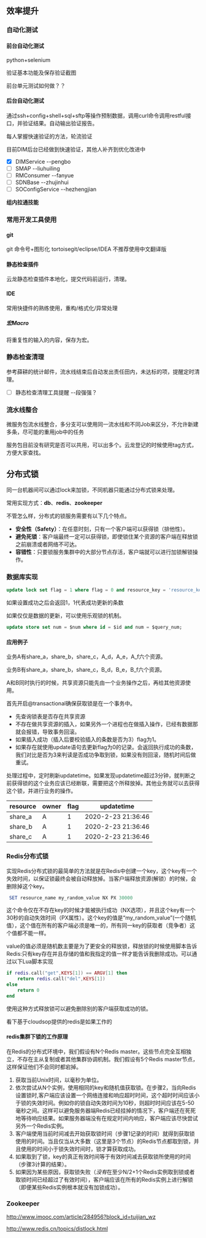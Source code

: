 ## 效率提升

### 自动化测试

#### 前台自动化测试

python+selenium

验证基本功能及保存验证截图

前台单元测试如何做？？

#### 后台自动化测试

通过ssh+config+shell+sql+sftp等操作预制数据，调用curl命令调用restful接口，并验证结果。自动输出验证报告。

每人掌握快速验证的方法，轮流验证

目前DIM后台已经做到快速验证，其他人补齐到优化改进中

- [x] DIMService   --pengbo
- [ ] SMAP  --liuhuiling
- [ ] RMConsumer   --fanyue
- [ ] SDNBase   --zhujinhui
- [ ] SOConfigService   --hezhengjian

**组内拉通技能**

### 常用开发工具使用

#### git

git 命令号+图形化 tortoisegit/eclipse/IDEA  不推荐使用中文翻译版

#### 静态检查插件

云龙静态检查插件本地化，提交代码前运行，清理。

#### IDE

常用快捷件的熟练使用，重构/格式化/异常处理

##### 宏Macro

将重复性的输入的内容，保存为宏。

### 静态检查清理

参考薛耕的统计邮件，流水线结束后自动发出责任田内，未达标的项，提醒定时清理。

- [ ] 静态检查清理工具提醒    --段强强？

### 流水线整合

微服务包流水线整合，多分支可以使用同一流水线和不同Job来区分，不允许新建多条，尽可能的重用job中的任务

服务包目前没有研究是否可以共用，可以出多个。云龙登记的时候使用tag方式，方便大家查找。



## 分布式锁

同一台机器间可以通过lock来加锁，不同机器只能通过分布式锁来处理。

常用实现方式：**db**、**redis**、**zookeeper**

不管怎么样，分布式的锁服务需要有以下几个特点。

- **安全性（Safety）**：在任意时刻，只有一个客户端可以获得锁（排他性）。
- **避免死锁**：客户端最终一定可以获得锁，即使锁住某个资源的客户端在释放锁之前崩溃或者网络不可达。
- **容错性**：只要锁服务集群中的大部分节点存活，客户端就可以进行加锁解锁操作。

### 数据库实现

```sql
update lock set flag = 1 where flag = 0 and resource_key = 'resource_key';
```

如果设置成功之后会返回1，1代表成功更新的条数

如果仅仅是数据的更新，可以使用乐观锁的机制。

```sql
update store set num = $num where id = $id and num = $query_num;
```

#### 应用例子

业务A有share_a，share_b，share_c，A_d，A_e，A_f六个资源。

业务B有share_a，share_b，share_c，B_d，B_e，B_f六个资源。

A和B同时执行的时候，共享资源只能先由一个业务操作之后，再给其他资源使用。

首先开启@transactional确保获取锁是在一个事务中。

- 先查询锁表是否存在共享资源
- 不存在做共享资源的插入，如果另外一个进程也在做插入操作，已经有数据那就会报错，导致事务回滚。
- 如果插入成功（插入后要校验插入的条数是否为3）flag为1。
- 如果存在就使用update语句去更新flag为0的记录。会返回执行成功的条数，我们对比是否为3来判读是否成功争取到锁，如果没有则回滚，随机时间后做重试。

处理过程中，定时刷新updatetime。如果发现updatetime超过3分钟，就判断之前获得锁的这个业务应该已经断联，需要把这个所释放掉。其他业务就可以去获得这个锁，并进行业务的操作。

| resource | owner | flag | updatetime         |
| -------- | ----- | ---- | ------------------ |
| share_a  | A     | 1    | 2020-2-23 21:36:46 |
| share_b  | A     | 1    | 2020-2-23 21:36:46 |
| share_c  | A     | 1    | 2020-2-23 21:36:46 |



### Redis分布式锁

实现Redis分布式锁的最简单的方法就是在Redis中创建一个key，这个key有一个失效时间，以保证锁最终会被自动释放掉。当客户端释放资源(解锁）的时候，会删除掉这个key。

```powershell
 SET resource_name my_random_value NX PX 30000
```

这个命令仅在不存在key的时候才能被执行成功（NX选项），并且这个key有一个30秒的自动失效时间（PX属性）。这个key的值是“my_random_value”(一个随机值），这个值在所有的客户端必须是唯一的，所有同一key的获取者（竞争者）这个值都不能一样。

value的值必须是随机数主要是为了更安全的释放锁，释放锁的时候使用脚本告诉Redis:只有key存在并且存储的值和我指定的值一样才能告诉我删除成功。可以通过以下Lua脚本实现

```lua
if redis.call("get",KEYS[1]) == ARGV[1] then
    return redis.call("del",KEYS[1])
else
    return 0
end
```

使用这种方式释放锁可以避免删除别的客户端获取成功的锁。

看下基于cloudsop提供的redis是如果工作的

#### redis集群下锁的工作原理

在Redis的分布式环境中，我们假设有N个Redis master。这些节点完全互相独立，不存在主从复制或者其他集群协调机制。我们假设有5个Redis master节点，这样保证他们不会同时都宕掉。

1. 获取当前Unix时间，以毫秒为单位。
2. 依次尝试从N个实例，使用相同的key和随机值获取锁。在步骤2，当向Redis设置锁时,客户端应该设置一个网络连接和响应超时时间，这个超时时间应该小于锁的失效时间。例如你的锁自动失效时间为10秒，则超时时间应该在5-50毫秒之间。这样可以避免服务器端Redis已经挂掉的情况下，客户端还在死死地等待响应结果。如果服务器端没有在规定时间内响应，客户端应该尽快尝试另外一个Redis实例。
3. 客户端使用当前时间减去开始获取锁时间（步骤1记录的时间）就得到获取锁使用的时间。当且仅当从大多数（这里是3个节点）的Redis节点都取到锁，并且使用的时间小于锁失效时间时，锁才算获取成功。
4. 如果取到了锁，key的真正有效时间等于有效时间减去获取锁所使用的时间（步骤3计算的结果）。
5. 如果因为某些原因，获取锁失败（*没有*在至少N/2+1个Redis实例取到锁或者取锁时间已经超过了有效时间），客户端应该在所有的Redis实例上进行解锁（即便某些Redis实例根本就没有加锁成功）。

### Zookeeper

http://www.imooc.com/article/284956?block_id=tuijian_wz



http://www.redis.cn/topics/distlock.html
